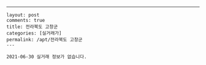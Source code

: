 ---
    layout: post
    comments: true
    title: 전라북도 고창군
    categories: [실거래가]
    permalink: /apt/전라북도 고창군
    ---

    2021-06-30 실거래 정보가 없습니다.

    